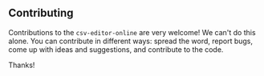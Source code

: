 ## Contributing

Contributions to the `csv-editor-online` are very welcome! We can't do this
alone. You can contribute in different ways: spread the word, report bugs, come
up with ideas and suggestions, and contribute to the code.

Thanks!
